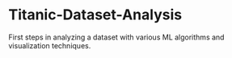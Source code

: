# Titanic-Dataset-Analysis
First steps in analyzing a dataset with various ML algorithms and visualization techniques.
